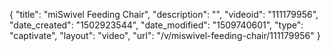 {
    "title": "miSwivel Feeding Chair",
    "description": "",
    "videoid": "111179956",
    "date_created": "1502923544",
    "date_modified": "1509740601",
    "type": "captivate",
    "layout": "video",
    "url": "\/v\/miswivel-feeding-chair\/111179956"
}
